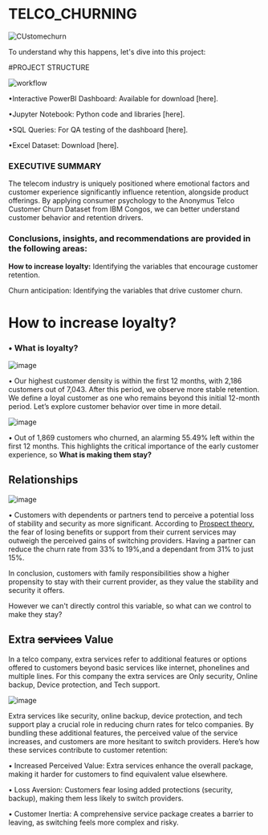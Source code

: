# TELCO_CHURNING
![CUstomechurn](https://github.com/user-attachments/assets/498fb735-56e5-4096-89f6-7fb6af41754b)

To understand why this happens, let's dive into this project:

#PROJECT STRUCTURE

![workflow](https://github.com/user-attachments/assets/a47584bd-d906-42a8-8c3a-38bc588b469c)

•Interactive PowerBI Dashboard: Available for download [here].

•Jupyter Notebook: Python code and libraries [here].

•SQL Queries: For QA testing of the dashboard [here].

•Excel Dataset: Download [here].

### EXECUTIVE SUMMARY 
The telecom industry is uniquely positioned where emotional factors and customer experience significantly influence retention, alongside product offerings. By applying consumer psychology to the Anonymus Telco Customer Churn Dataset from IBM Congos, we can better understand customer behavior and retention drivers.

### Conclusions, insights, and recommendations are provided in the following areas:

**How to increase loyalty:** Identifying the variables that encourage customer retention.

Churn anticipation: Identifying the variables that drive customer churn.

# How to increase loyalty?

### • What is loyalty?

![image](https://github.com/user-attachments/assets/e4c03504-6dc8-44ff-99c4-b53655bd5602)

• Our highest customer density is within the first 12 months, with 2,186 customers out of 7,043. After this period, we observe more stable retention. We define a loyal customer as one who remains beyond this initial 12-month period. Let’s explore customer behavior over time in more detail.

![image](https://github.com/user-attachments/assets/89264236-b8cb-4f1b-91cf-46473b33c1cc)

• Out of 1,869 customers who churned, an alarming 55.49% left within the first 12 months. This highlights the critical importance of the early customer experience, so **What is making them stay?**


## Relationships

![image](https://github.com/user-attachments/assets/36b4c31f-c1f0-47a2-af7a-d2b9a57c34f8)

• Customers with dependents or partners tend to perceive a potential loss of stability and security as more significant. According to [Prospect theory,](https://web.mit.edu/curhan/www/docs/Articles/15341_Readings/Behavioral_Decision_Theory/Kahneman_Tversky_1979_Prospect_theory.pdf) the fear of losing benefits or support from their current services may outweigh the perceived gains of switching providers. Having a partner can reduce the churn rate from 33% to 19%,and a dependant from 31% to just 15%. 

In conclusion, customers with family responsibilities show a higher propensity to stay with their current provider, as they value the stability and security it offers. 

However we can't directly control this variable, so what can we control to make they stay?

## Extra ~~services~~ Value

In a telco company, extra services refer to additional features or options offered to customers beyond basic services like internet, phonelines and multiple lines. For this company  the extra services are Only security, Online backup, Device protection, and Tech support.

![image](https://github.com/user-attachments/assets/146d161c-3285-4bd5-98ab-807b624afa5b)

Extra services like security, online backup, device protection, and tech support play a crucial role in reducing churn rates for telco companies. By bundling these additional features, the perceived value of the service increases, and customers are more hesitant to switch providers. Here’s how these services contribute to customer retention:

• Increased Perceived Value: Extra services enhance the overall package, making it harder for customers to find equivalent value elsewhere.

• Loss Aversion: Customers fear losing added protections (security, backup), making them less likely to switch providers.

• Customer Inertia: A comprehensive service package creates a barrier to leaving, as switching feels more complex and risky.




 
